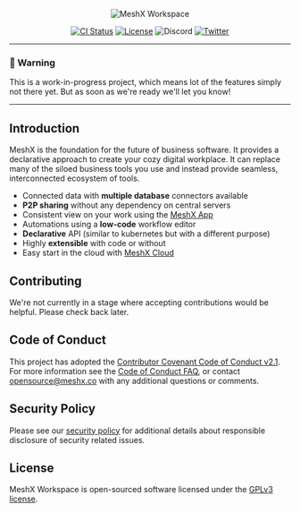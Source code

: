 <!-- Header -->
<p align="center"><img src="docs/images/meshx-workspace-header.png" alt="MeshX Workspace"></p>

<!-- Badges -->
<p align="center">
    <a href="https://github.com/meshx-org/meshx/actions/workflows/ci.yaml"><img src="https://github.com/meshx-org/meshx/actions/workflows/ci.yaml/badge.svg?branch=main" alt="CI Status"></a>
    <a href="https://packagist.org/packages/laravel/cashier"><img src="https://img.shields.io/github/license/meshx-org/meshx?color=blue" alt="License"></a>
    <img alt="Discord" src="https://img.shields.io/discord/674675845423562762?label=Discord&logo=discord&style=social">
    <a href="#"><img src="https://img.shields.io/twitter/follow/meshxhq?style=social" alt="Twitter"></a>
</p>

---

### 🚧 Warning
This is a work-in-progress project, which means lot of the features simply not there yet. But as soon as we're ready we'll let you know!

---

## Introduction

MeshX is the foundation for the future of business software. It provides a declarative approach to create your cozy digital workplace. It can replace many of the siloed business tools you use and instead provide seamless, interconnected ecosystem of tools. 

- Connected data with **multiple database** connectors available
- **P2P sharing** without any dependency on central servers
- Consistent view on your work using the [MeshX App][app-link]
- Automations using a **low-code** workflow editor
- **Declarative** API (similar to kubernetes but with a different purpose)
- Highly **extensible** with code or without
- Easy start in the cloud with [MeshX Cloud][cloud-link]

<!--
## Contributing
Thank you for considering contributing to MeshX! You can read the contribution guide [here](.github/CONTRIBUTING.md).
-->

## Contributing
We're not currently in a stage where accepting contributions would be helpful. Please check back later.

## Code of Conduct

This project has adopted the [Contributor Covenant Code of Conduct v2.1](CODE_OF_CONDUCT.md). For more information see the [Code of Conduct FAQ](https://www.contributor-covenant.org/faq), or contact [opensource@meshx.co](mailto:opensource@meshx.co) with any additional questions or comments.

## Security Policy

Please see our [security policy](./SECURITY.md) for additional details about responsible disclosure of security related issues.

## License

MeshX Workspace is open-sourced software licensed under the [GPLv3 license](LICENSE).


[app-link]: https://mesh-x.com
[cloud-link]: https://mesh-x.com